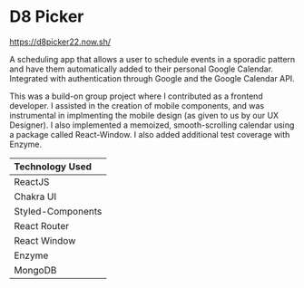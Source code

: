 # D8 Picker

https://d8picker22.now.sh/

A scheduling app that allows a user to schedule events in a sporadic pattern and have them automatically added to their personal Google Calendar. Integrated with authentication through Google and the Google Calendar API.

This was a build-on group project where I contributed as a frontend developer. I assisted in the creation of mobile components, and was instrumental in implmenting the mobile design (as given to us by our UX Designer). I also implemented a memoized, smooth-scrolling calendar using a package called React-Window. I also added additional test coverage with Enzyme.


|Technology Used | 
|:---------|
|ReactJS|
|Chakra UI|
|Styled-Components|
|React Router|
|React Window|
|Enzyme|
|MongoDB|
